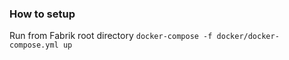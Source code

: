 ### How to setup
Run from Fabrik root directory
    ```
    docker-compose -f docker/docker-compose.yml up
    ```
